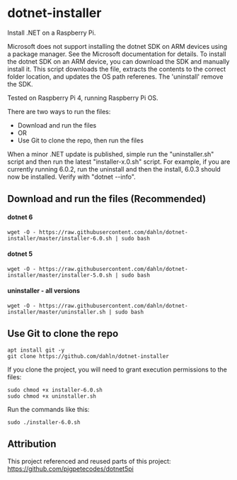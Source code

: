 # dotnet-installer
Install .NET on a Raspberry Pi.

Microsoft does not support installing the dotnet SDK on ARM devices using a package manager. See the Microsoft documentation for details. To install the dotnet SDK on an ARM device, you can download the SDK and manually install it. This script downloads the file, extracts the contents to the correct folder location, and updates the OS path referenes. The 'uninstall' remove the SDK.

Tested on Raspberry Pi 4, running Raspberry Pi OS.

There are two ways to run the files:
 - Download and run the files
 - OR
 - Use Git to clone the repo, then run the files

When a minor .NET update is published, simple run the "uninstaller.sh" script and then run the latest "installer-x.0.sh" script. For example, if you are currently running 6.0.2, run the uninstall and then the install, 6.0.3 should now be installed. Verify with "dotnet --info".

## Download and run the files (Recommended)

#### dotnet 6
```
wget -O - https://raw.githubusercontent.com/dahln/dotnet-installer/master/installer-6.0.sh | sudo bash
```
#### dotnet 5
```
wget -O - https://raw.githubusercontent.com/dahln/dotnet-installer/master/installer-5.0.sh | sudo bash
```
#### uninstaller - all versions
```
wget -O - https://raw.githubusercontent.com/dahln/dotnet-installer/master/uninstaller.sh | sudo bash
```
## Use Git to clone the repo
```
apt install git -y
git clone https://github.com/dahln/dotnet-installer
```
If you clone the project, you will need to grant execution permissions to the files:
```
sudo chmod +x installer-6.0.sh
sudo chmod +x uninstaller.sh
```
Run the commands like this:
```
sudo ./installer-6.0.sh 
```


## Attribution
This project referenced and reused parts of this project: https://github.com/pjgpetecodes/dotnet5pi

